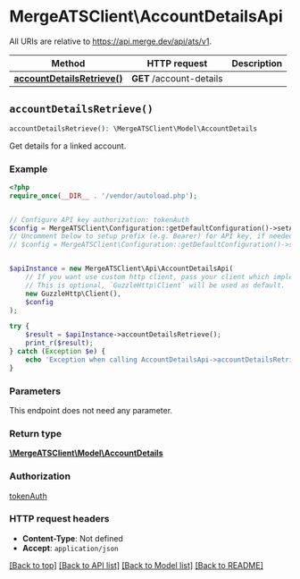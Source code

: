 # MergeATSClient\AccountDetailsApi

All URIs are relative to https://api.merge.dev/api/ats/v1.

Method | HTTP request | Description
------------- | ------------- | -------------
[**accountDetailsRetrieve()**](AccountDetailsApi.md#accountDetailsRetrieve) | **GET** /account-details | 


## `accountDetailsRetrieve()`

```php
accountDetailsRetrieve(): \MergeATSClient\Model\AccountDetails
```



Get details for a linked account.

### Example

```php
<?php
require_once(__DIR__ . '/vendor/autoload.php');


// Configure API key authorization: tokenAuth
$config = MergeATSClient\Configuration::getDefaultConfiguration()->setApiKey('Authorization', 'YOUR_API_KEY');
// Uncomment below to setup prefix (e.g. Bearer) for API key, if needed
// $config = MergeATSClient\Configuration::getDefaultConfiguration()->setApiKeyPrefix('Authorization', 'Bearer');


$apiInstance = new MergeATSClient\Api\AccountDetailsApi(
    // If you want use custom http client, pass your client which implements `GuzzleHttp\ClientInterface`.
    // This is optional, `GuzzleHttp\Client` will be used as default.
    new GuzzleHttp\Client(),
    $config
);

try {
    $result = $apiInstance->accountDetailsRetrieve();
    print_r($result);
} catch (Exception $e) {
    echo 'Exception when calling AccountDetailsApi->accountDetailsRetrieve: ', $e->getMessage(), PHP_EOL;
}
```

### Parameters

This endpoint does not need any parameter.

### Return type

[**\MergeATSClient\Model\AccountDetails**](../Model/AccountDetails.md)

### Authorization

[tokenAuth](../../README.md#tokenAuth)

### HTTP request headers

- **Content-Type**: Not defined
- **Accept**: `application/json`

[[Back to top]](#) [[Back to API list]](../../README.md#endpoints)
[[Back to Model list]](../../README.md#models)
[[Back to README]](../../README.md)

